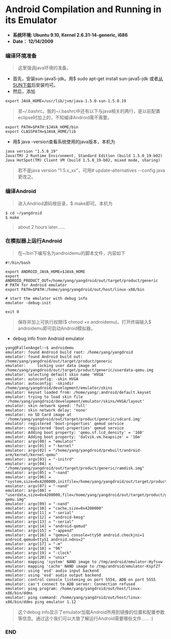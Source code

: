 # Android Compilation and Running in its Emulator #

  * **系统环境: Ubuntu 9.10, Kernel 2.6.31-14-generic, i686**
  * **Date： 12/14/2009**

### 编译环境准备 ###

> 这里强调java环境的准备。
  * 首先，安装sun-java5-jdk。用$ sudo apt-get install sun-java5-jdk 或者[从SUN下载](http://java.sun.com/javase/downloads/index_jdk5.jsp)后安装均可。
  * 然后，添加
```
export JAVA_HOME=/usr/lib/jvm/java-1.5.0-sun-1.5.0.19
```
> 至~/.bashrc。我的~/.bashrc中还有以下与java相关的两行，是以前配置eclipse时加上的，不知编译Android需不需要。
```
export PATH=$PATH:$JAVA_HOME/bin
export CLASSPATH=$JAVA_HOME/lib
```
  * 用$ java -version查看系统使用的java版本，本机为
```
java version "1.5.0_19"
Java(TM) 2 Runtime Environment, Standard Edition (build 1.5.0_19-b02)
Java HotSpot(TM) Client VM (build 1.5.0_19-b02, mixed mode, sharing)
```
> 若不是java version "1.5.x\_xx"，可用# update-alternatives --config java更改之。

### 编译Android ###

> 进入Andriod源码根目录，$ make即可。本机为
```
$ cd ~/yangdroid
$ make
```

> about 2 hours later......

### 在模拟器上运行Android ###

> 在~/bin下编写名为androidemu的脚本文件，内容如下
```
#!/bin/bash

export ANDROID_JAVA_HOME=$JAVA_HOME
export ANDROID_PRODUCT_OUT=/home/yang/yangdroid/out/target/product/generic
# PATH for Android emulator
export PATH=$PATH:/home/yang/yangdroid/out/host/linux-x86/bin

# start the emulator with debug info
emulator -debug-init

exit 0
```
> 保存并加上可执行权限($ chmod +x androidemu)。打开终端输入$ androidemu即可启动Android模拟器。

  * debug info from Android emulator
```
yang@FallenAngel:~$ androidemu 
emulator: found Android build root: /home/yang/yangdroid
emulator: found Android build out:  /home/yang/yangdroid/out/target/product/generic
emulator:     locking user data image at /home/yang/yangdroid/out/target/product/generic/userdata-qemu.img
emulator: selecting default skin name 'HVGA'
emulator: autoconfig: -skin HVGA
emulator: autoconfig: -skindir /home/yang/yangdroid/development/emulator/skins
emulator: keyset loaded from: /home/yang/.android/default.keyset
emulator: trying to load skin file '/home/yang/yangdroid/development/emulator/skins/HVGA/layout'
emulator: skin network speed: 'full'
emulator: skin network delay: 'none'
emulator: no SD Card image at '/home/yang/yangdroid/out/target/product/generic/sdcard.img'
emulator: registered 'boot-properties' qemud service
emulator: registered 'boot-properties' qemud service
emulator: Adding boot property: 'qemu.sf.lcd_density' = '160'
emulator: Adding boot property: 'dalvik.vm.heapsize' = '16m'
emulator: argv[00] = "emulator"
emulator: argv[01] = "-kernel"
emulator: argv[02] = "/home/yang/yangdroid/prebuilt/android-arm/kernel/kernel-qemu"
emulator: argv[03] = "-initrd"
emulator: argv[04] = "/home/yang/yangdroid/out/target/product/generic/ramdisk.img"
emulator: argv[05] = "-nand"
emulator: argv[06] = "system,size=0x4200000,initfile=/home/yang/yangdroid/out/target/product/generic/system.img"
emulator: argv[07] = "-nand"
emulator: argv[08] = "userdata,size=0x4200000,file=/home/yang/yangdroid/out/target/product/generic/userdata-qemu.img"
emulator: argv[09] = "-nand"
emulator: argv[10] = "cache,size=0x4200000"
emulator: argv[11] = "-serial"
emulator: argv[12] = "android-kmsg"
emulator: argv[13] = "-serial"
emulator: argv[14] = "android-qemud"
emulator: argv[15] = "-append"
emulator: argv[16] = "qemu=1 console=ttyS0 android.checkjni=1 android.qemud=ttyS1 android.ndns=2"
emulator: argv[17] = "-m"
emulator: argv[18] = "96"
emulator: argv[19] = "-clock"
emulator: argv[20] = "unix"
emulator: mapping 'system' NAND image to /tmp/android/emulator-Hyfsvw
emulator: mapping 'cache' NAND image to /tmp/android/emulator-KspfZf
emulator: using 'esd' audio input backend
emulator: using 'esd' audio output backend
emulator: control console listening on port 5554, ADB on port 5555
emulator: can't connect to ADB server: Connection refused
emulator: ping program: /home/yang/yangdroid/out/host/linux-x86/bin/ddms
emulator: ping command: /home/yang/yangdroid/out/host/linux-x86/bin/ddms ping emulator 1.12
```
> 这个debug info显示了emulator加载Android所用到镜像的位置和配置参数等信息。通过这个我们可以大致了解运行Android需要哪些文件...... :)

### END ###